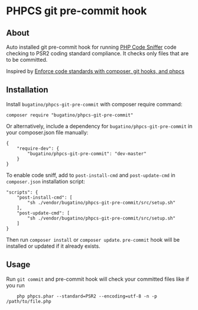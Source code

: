 # PHPCS git pre-commit hook

## About

Auto installed git pre-commit hook for running [PHP Code Sniffer](https://github.com/squizlabs/PHP_CodeSniffer) 
code checking to PSR2 coding standard compliance. It checks only files that are to be committed.

Inspired by [Enforce code standards with composer, git hooks, and phpcs](http://tech.zumba.com/2014/04/14/control-code-quality/)

## Installation

Install `bugatino/phpcs-git-pre-commit` with composer require command:

    composer require "bugatino/phpcs-git-pre-commit"

Or alternatively, include a dependency for `bugatino/phpcs-git-pre-commit` in your composer.json file manually:
```
{
    "require-dev": {
        "bugatino/phpcs-git-pre-commit": "dev-master"
    }
}
```
To enable code sniff, аdd to `post-install-cmd` and `post-update-cmd` in `composer.json` installation script:
```
"scripts": {
    "post-install-cmd": [
        "sh ./vendor/bugatino/phpcs-git-pre-commit/src/setup.sh"
    ],
    "post-update-cmd": [
        "sh ./vendor/bugatino/phpcs-git-pre-commit/src/setup.sh"
    ]
}
```
Then run `composer install` or `composer update`. `pre-commit` hook will be installed or updated if it already exists.

## Usage

Run `git commit` and pre-commit hook will check your committed files like if you run
```
    php phpcs.phar --standard=PSR2 --encoding=utf-8 -n -p /path/to/file.php
```